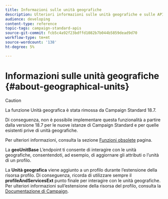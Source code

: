```yaml
---
title: Informazioni sulle unità geografiche
description: Ulteriori informazioni sulle unità geografiche e sulle API.
audience: developing
content-type: reference
topic-tags: campaign-standard-apis
source-git-commit: fcb5c4a92f23bdffd1082b7b044b5859dead9d70
workflow-type: tm+mt
source-wordcount: '138'
ht-degree: 5%

---
```



# Informazioni sulle unità geografiche {#about-geographical-units}

>[!CAUTION]
>
>La funzione Unità geografica è stata rimossa da Campaign Standard 18.7.
>
>Di conseguenza, non è possibile implementare questa funzionalità a partire dalla versione 18.7 per le nuove istanze di Campaign Standard e per quelle esistenti prive di unità geografiche.
>
>Per ulteriori informazioni, consulta la sezione <a href="https://experienceleague.adobe.com/docs/campaign-standard/using/release-notes/deprecated-features.html?lang=it#">Funzioni obsolete</a> pagina.

La **geoUnitBase** L’endpoint ti consente di interagire con le unità geografiche, consentendoti, ad esempio, di aggiornare gli attributi o l’unità di un profilo.

La **Unità geografica** viene aggiunto a un profilo durante l’estensione della risorsa profilo. Di conseguenza, ricorda di utilizzare sempre il **profileAndServicesExt** punto finale per interagire con le unità geografiche. Per ulteriori informazioni sull’estensione della risorsa del profilo, consulta la [Documentazione di Campaign](https://helpx.adobe.com/campaign/standard/administration/using/organizational-units.html#partitioning-profiles).
